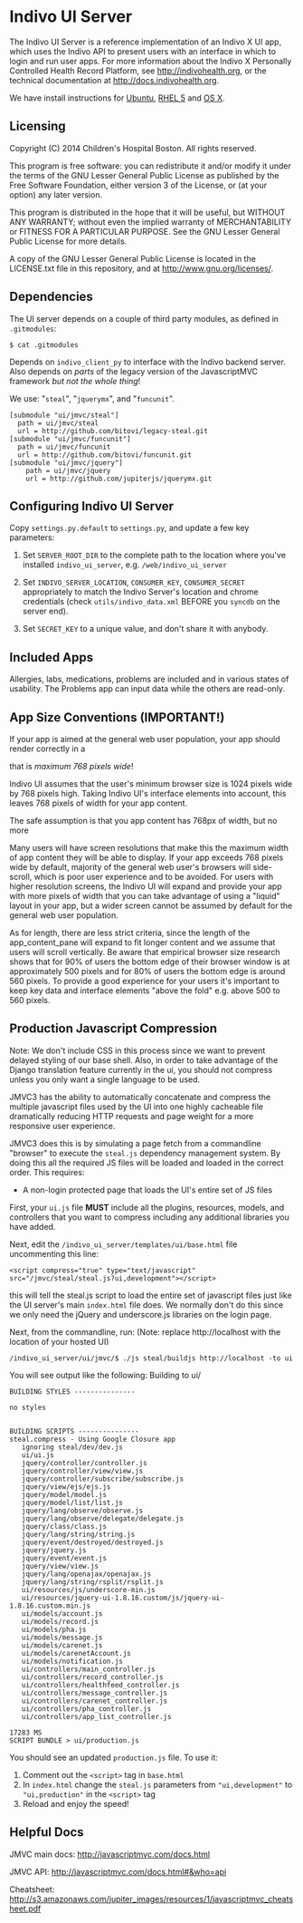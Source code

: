 
Indivo UI Server
================

The Indivo UI Server is a reference implementation of an Indivo X UI app, which uses the Indivo API to present users with an interface in which to login and run user apps.
For more information about the Indivo X Personally Controlled Health Record Platform, see <http://indivohealth.org>, or the technical documentation at 
<http://docs.indivohealth.org>.

We have install instructions for [Ubuntu][ubuntu], [RHEL 5][rhel5] and [OS X][osx].

[ubuntu]: http://docs.indivohealth.org/en/2.0/howtos/install-ubuntu.html
[rhel5]: http://docs.indivohealth.org/en/2.0/howtos/install-rhel5.html
[osx]: http://docs.indivohealth.org/en/2.0/howtos/install-osx.html


Licensing
---------
Copyright (C) 2014 Children's Hospital Boston. All rights reserved.

This program is free software: you can redistribute it and/or modify it under the terms
of the GNU Lesser General Public License as published by the Free Software Foundation, 
either version 3 of the License, or (at your option) any later version.

This program is distributed in the hope that it will be useful, but WITHOUT ANY WARRANTY;
without even the implied warranty of MERCHANTABILITY or FITNESS FOR A PARTICULAR PURPOSE.
See the GNU Lesser General Public License for more details.

A copy of the GNU Lesser General Public License is located in the LICENSE.txt file in this
repository, and at http://www.gnu.org/licenses/.


Dependencies
------------

The UI server depends on a couple of third party modules, as defined in `.gitmodules`:

    $ cat .gitmodules

Depends on `indivo_client_py` to interface with the Indivo backend server.
Also depends on _parts_ of the legacy version of the JavascriptMVC framework _but not the whole thing_!

We use: "`steal`", "`jquerymx`", and "`funcunit`".

    [submodule "ui/jmvc/steal"]
      path = ui/jmvc/steal
      url = http://github.com/bitovi/legacy-steal.git
    [submodule "ui/jmvc/funcunit"]
      path = ui/jmvc/funcunit
      url = http://github.com/bitovi/funcunit.git
    [submodule "ui/jmvc/jquery"]
        path = ui/jmvc/jquery
        url = http://github.com/jupiterjs/jquerymx.git


Configuring Indivo UI Server
----------------------------

Copy `settings.py.default` to `settings.py`, and update a few key parameters:

1. Set `SERVER_ROOT_DIR` to the complete path to the location where you've
installed `indivo_ui_server`, e.g. `/web/indivo_ui_server`

2. Set `INDIVO_SERVER_LOCATION`, `CONSUMER_KEY`, `CONSUMER_SECRET` appropriately to
match the Indivo Server's location and chrome credentials (check
`utils/indivo_data.xml` BEFORE you `syncdb` on the server end).

3. Set `SECRET_KEY` to a unique value, and don't share it with anybody.


Included Apps
-------------

Allergies, labs, medications, problems are included and in various states of usability.
The Problems app can input data while the others are read-only.


App Size Conventions (IMPORTANT!)
---------------------------------

If your app is aimed at the general web user population, your app should render
correctly in a <DIV> that is _maximum 768 pixels wide_!

Indivo UI assumes that the user's minimum browser size is 1024 pixels wide by
768 pixels high. Taking Indivo UI's interface elements into account, this leaves
768 pixels of width for your app content.

The safe assumption is that you app content has 768px of width, but no more

Many users will have screen resolutions that make this the maximum width of app
content they will be able to display. If your app exceeds 768 pixels wide by
default, majority of the general web user's browsers will side-scroll, which is
poor user experience and to be avoided. For users with higher resolution
screens, the Indivo UI will expand and provide your app with more pixels of
width that you can take advantage of using a "liquid" layout in your app, but a
wider screen cannot be assumed by default for the general web user population.

As for length, there are less strict criteria, since the length of the
app_content_pane will expand to fit longer content and we assume that users will
scroll vertically. Be aware that empirical browser size research shows that for
90% of users the bottom edge of their browser window is at approximately 500
pixels and for 80% of users the bottom edge is around 560 pixels. To provide a
good experience for your users it's important to keep key data and interface
elements "above the fold" e.g. above 500 to 560 pixels.


Production Javascript Compression
----------------------------------

Note: We don't include CSS in this process since we want to prevent delayed 
styling of our base shell. Also, in order to take advantage of the Django 
translation feature currently in the ui, you should not compress unless you 
only want a single language to be used. 

JMVC3 has the ability to automatically concatenate and compress the
multiple javascript files used by the UI into one highly cacheable
file dramatically reducing HTTP requests and page weight for a more
responsive user experience.

JMVC3 does this is by simulating a page fetch from a commandline
"browser" to execute the `steal.js` dependency management system.
By doing this all the required JS files will be loaded and loaded
in the correct order. This requires:

- A non-login protected page that loads the UI's entire set of JS files

First, your `ui.js` file **MUST** include all the plugins, resources,
models, and controllers that you want to compress including any
additional libraries you have added.

Next, edit the `/indivo_ui_server/templates/ui/base.html` file uncommenting this line:

    <script compress="true" type="text/javascript" src="/jmvc/steal/steal.js?ui,development"></script>

this will tell the steal.js script to load the entire set of
javascript files just like the UI server's main `index.html` file
does. We normally don't do this since we only need the jQuery and
underscore.js libraries on the login page.

Next, from the commandline, run: (Note: replace http://localhost with the location of your hosted UI)

    /indivo_ui_server/ui/jmvc/$ ./js steal/buildjs http://localhost -to ui

You will see output like the following:
	Building to ui/
	
	BUILDING STYLES --------------- 
	
	no styles
	
	
	BUILDING SCRIPTS --------------- 
	steal.compress - Using Google Closure app
	   ignoring steal/dev/dev.js
	   ui/ui.js
	   jquery/controller/controller.js
	   jquery/controller/view/view.js
	   jquery/controller/subscribe/subscribe.js
	   jquery/view/ejs/ejs.js
	   jquery/model/model.js
	   jquery/model/list/list.js
	   jquery/lang/observe/observe.js
	   jquery/lang/observe/delegate/delegate.js
	   jquery/class/class.js
	   jquery/lang/string/string.js
	   jquery/event/destroyed/destroyed.js
	   jquery/jquery.js
	   jquery/event/event.js
	   jquery/view/view.js
	   jquery/lang/openajax/openajax.js
	   jquery/lang/string/rsplit/rsplit.js
	   ui/resources/js/underscore-min.js
	   ui/resources/jquery-ui-1.8.16.custom/js/jquery-ui-1.8.16.custom.min.js
	   ui/models/account.js
	   ui/models/record.js
	   ui/models/pha.js
	   ui/models/message.js
	   ui/models/carenet.js
	   ui/models/carenetAccount.js
	   ui/models/notification.js
	   ui/controllers/main_controller.js
	   ui/controllers/record_controller.js
	   ui/controllers/healthfeed_controller.js
	   ui/controllers/message_controller.js
	   ui/controllers/carenet_controller.js
	   ui/controllers/pha_controller.js
	   ui/controllers/app_list_controller.js
	
	17283 MS
	SCRIPT BUNDLE > ui/production.js


You should see an updated `production.js` file. To use it:

1. Comment out the `<script>` tag in `base.html`                      
2. In `index.html` change the `steal.js` parameters from `"ui,development"` to `"ui,production"` in the `<script>` tag
3. Reload and enjoy the speed!


Helpful Docs
------------

JMVC main docs: <http://javascriptmvc.com/docs.html>

JMVC API: <http://javascriptmvc.com/docs.html#&who=api>

Cheatsheet: <http://s3.amazonaws.com/jupiter_images/resources/1/javascriptmvc_cheatsheet.pdf>



